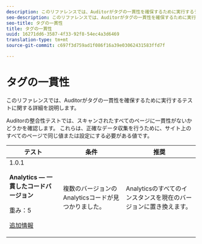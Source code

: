 ```yaml
---
description: このリファレンスでは、Auditorがタグの一貫性を確保するために実行するテストに関する詳細を説明します。
seo-description: このリファレンスでは、Auditorがタグの一貫性を確保するために実行するテストに関する詳細を説明します。
seo-title: タグの一貫性
title: タグの一貫性
uuid: 16271dd6-3587-4f33-92f8-54ec4a3d6469
translation-type: tm+mt
source-git-commit: c697f3d759ad1f086f16a39e03062431583ffd7f

---
```



# タグの一貫性

このリファレンスでは、Auditorがタグの一貫性を確保するために実行するテストに関する詳細を説明します。

Auditorの整合性テストでは、スキャンされたすべてのページに一貫性がないかどうかを確認します。 これらは、正確なデータ収集を行うために、サイト上のすべてのページで同じ値または設定にする必要がある値です。

<table id="table_4F9ED873BAF741D19BFB0F297B3A1FDB"> 
 <thead> 
  <tr> 
   <th colname="col1" class="entry"> テスト </th> 
   <th colname="col2" class="entry"> 条件 </th> 
   <th colname="col3" class="entry"> 推奨 </th> 
  </tr>
 </thead>
 <tbody> 
  <tr> 
   <td colname="col1"> 
    <draft-comment>
      1.0.1 
    </draft-comment> <p><b>Analytics — 一貫したコードバージョン </b> </p> <p>重み：5 </p> <p><a href="https://docs.adobe.com/content/help/en/analytics/implementation/choose-implementation-method.html" format="html" scope="external"> 追加情報</a> </p> </td> 
   <td colname="col2"> <p> 複数のバージョンのAnalyticsコードが見つかりました。 </p> </td> 
   <td colname="col3"> <p>Analyticsのすべてのインスタンスを現在のバージョンに置き換えます。 </p> </td> 
  </tr> 
 </tbody> 
</table>
